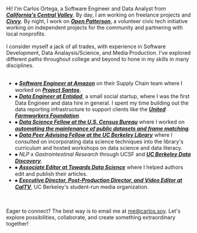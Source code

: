 Hi! I'm Carlos Ortega, a Software Engineer and Data Analyst from ***[California's Central Valley](https://en.wikipedia.org/wiki/Central_Valley_(California))***. By day, I am working on freelance projects and ***[Civvy](https://www.civvy.ai/).*** By night, I work on ***[Open Patterson](https://www.openpatterson.org/)***, a volunteer civic tech initiative working on independent projects for the community and partnering with local nonprofits.  
<br />
I consider myself a jack of all trades, with experience in Software Development, Data Analaysis/Science, and Media Production. I've explored different paths throughout college and beyond to hone in my skills in many disciplines.  
<br />
- ⦁ ***[Software Engineer at Amazon](https://sell.amazon.com/programs/supply-chain)*** on their Supply Chain team where I worked on ***[Project Santos](https://www.forbes.com/sites/quickerbettertech/2021/09/12/amazon-is-creating-a-pos-system-to-compete-with-shopify-and-paypaland-other-small-business-tech-news/)***.
- ⦁ ***[Data Engineer at Entidad](https://www.entidad.io/)***, a small social startup, where I was the first Data Engineer and data hire in general. I spent my time building out the data reporting infrastructure to support clients like the ***[United Farmworkers Foundation](https://www.ufwfoundation.org/)***.
- ⦁ ***[Data Science Fellow at the U.S. Census Bureau](https://blog.codingitforward.com/meet-the-2019-fellows-u-s-census-bureau-52b87c481bb1)*** where I worked on ***[automating the maintenance of public datasets and frame matching](https://github.com/codingitforward/cdfdemoday2019/blob/master/Automating_Frame_Maintenance_and_Frame_Matching.pdf)***.
- ⦁ ***[Data Peer Advising Fellow at the UC Berkeley Library](https://lib.berkeley.edu/research/teach-learn/fellows?section=2018-19-fellows)*** where I consulted on incorporating data science techniques into the library's curriculum and hosted workshops on data science and data literacy.
- ⦁ *NLP x Gastrointestinal Research* through UCSF and ***[UC Berkeley Data Discovery](https://cdss.berkeley.edu/discovery)***.
- ⦁ ***[Associate Editor at Towards Data Science](https://towardsdatascience.com/)*** where I helped authors edit and publish their articles.
- ⦁ ***[Executive Director, Post-Production Director, and Video Editor at CalTV](https://www.caltv.com/)***, UC Berkeley's student-run media organization.  
<br />  
<br />
Eager to connect? The best way is to email me at <a href="mailto:me@carlos.soy" class="underline font-bold">me@carlos.soy</a>. Let's explore possibilities, collaborate, and create something extraordinary together!  
<br />
